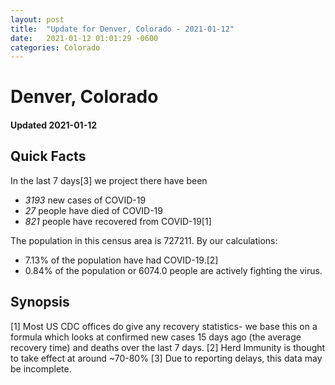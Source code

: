 ```yaml
---
layout: post
title:  "Update for Denver, Colorado - 2021-01-12"
date:   2021-01-12 01:01:29 -0600
categories: Colorado
---
```


# Denver, Colorado
#### Updated 2021-01-12

## Quick Facts

In the last 7 days[3] we project there have been
- *3193* new cases of COVID-19
- *27* people have died of COVID-19
- *821* people have recovered from COVID-19[1]

The population in this census area is 727211. By our calculations:
- 7.13% of the population have had COVID-19.[2]
- 0.84% of the population or 6074.0 people are actively fighting the virus.

## Synopsis




[1] Most US CDC offices do give any recovery statistics- we base this on a formula which looks at confirmed new cases
15 days ago (the average recovery time) and deaths over the last 7 days.
[2] Herd Immunity is thought to take effect at around ~70-80%
[3] Due to reporting delays, this data may be incomplete. 
    